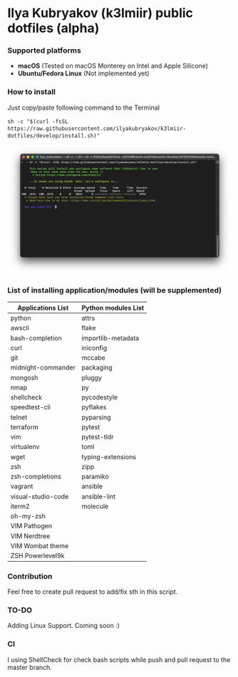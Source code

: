 # Ilya Kubryakov (k3lmiir) public dotfiles (alpha)
### Supported platforms
- **macOS** (Tested on macOS Monterey on Intel and Apple Silicone)
- **Ubuntu/Fedora Linux** (Not implemented yet)
### How to install
Just copy/paste following command to the Terminal

```
sh -c "$(curl -fsSL https://raw.githubusercontent.com/ilyakubryakov/k3lmiir-dotfiles/develop/install.sh)"
```
![Terminal](https://github.com/ilyakubryakov/k3lmiir-dotfiles/blob/develop/images/term.png)

### List of installing application/modules (will be supplemented)
|Applications List|Python modules List|
|---|-|
|python|attrs|
|awscli|flake|
|bash-completion|importlib-metadata|
|curl|iniconfig|
|git|mccabe
|midnight-commander|packaging|
|mongosh|pluggy||
|nmap|py|
|shellcheck|pycodestyle|
|speedtest-cli|pyflakes|
|telnet|pyparsing|
|terraform|pytest|
|vim|pytest-tldr|
|virtualenv|toml|
|wget|typing-extensions|
|zsh|zipp|
|zsh-completions|paramiko|
|vagrant|ansible|
|visual-studio-code|ansible-lint|
|iterm2|molecule|
|oh-my-zsh
|VIM Pathogen
|VIM Nerdtree
|VIM Wombat theme
|ZSH Powerlevel9k

### Contribution
Feel free to create pull request to add/fix sth in this script.

### TO-DO
Adding Linux Support. Coming soon :)

### CI
I using ShellCheck for check bash scripts while push and pull request to the master branch.
